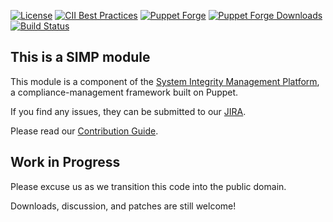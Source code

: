 [![License](https://img.shields.io/:license-apache-blue.svg)](http://www.apache.org/licenses/LICENSE-2.0.html)
[![CII Best Practices](https://bestpractices.coreinfrastructure.org/projects/73/badge)](https://bestpractices.coreinfrastructure.org/projects/73)
[![Puppet Forge](https://img.shields.io/puppetforge/v/simp/polkit.svg)](https://forge.puppetlabs.com/simp/polkit)
[![Puppet Forge Downloads](https://img.shields.io/puppetforge/dt/simp/polkit.svg)](https://forge.puppetlabs.com/simp/polkit)
[![Build Status](https://travis-ci.org/simp/pupmod-simp-polkit.svg)](https://travis-ci.org/simp/pupmod-simp-polkit)

## This is a SIMP module

This module is a component of the [System Integrity Management Platform](https://simp-project.com),
a compliance-management framework built on Puppet.

If you find any issues, they can be submitted to our [JIRA](https://simp-project.atlassian.net/).

Please read our [Contribution Guide](https://simp.readthedocs.io/en/stable/contributors_guide/index.html).

## Work in Progress

Please excuse us as we transition this code into the public domain.

Downloads, discussion, and patches are still welcome!
